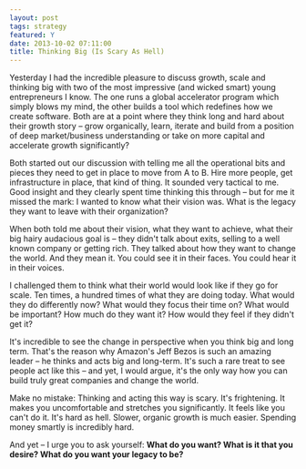 ```yaml
---
layout: post
tags: strategy
featured: Y
date: 2013-10-02 07:11:00
title: Thinking Big (Is Scary As Hell)
---
```

Yesterday I had the incredible pleasure to discuss growth, scale and thinking big with two of the most impressive (and wicked smart) young entrepreneurs I know. The one runs a global accelerator program which simply blows my mind, the other builds a tool which redefines how we create software. Both are at a point where they think long and hard about their growth story – grow organically, learn, iterate and build from a position of deep market/business understanding or take on more capital and accelerate growth significantly?

Both started out our discussion with telling me all the operational bits and pieces they need to get in place to move from A to B. Hire more people, get infrastructure in place, that kind of thing. It sounded very tactical to me. Good insight and they clearly spent time thinking this through – but for me it missed the mark: I wanted to know what their vision was. What is the legacy they want to leave with their organization?

When both told me about their vision, what they want to achieve, what their big hairy audacious goal is – they didn't talk about exits, selling to a well known company or getting rich. They talked about how they want to change the world. And they mean it. You could see it in their faces. You could hear it in their voices.

I challenged them to think what their world would look like if they go for scale. Ten times, a hundred times of what they are doing today. What would they do differently now? What would they focus their time on? What would be important? How much do they want it? How would they feel if they didn't get it?

It's incredible to see the change in perspective when you think big and long term. That's the reason why Amazon's Jeff Bezos is such an amazing leader – he thinks and acts big and long-term. It's such a rare treat to see people act like this – and yet, I would argue, it's the only way how you can build truly great companies and change the world.

Make no mistake: Thinking and acting this way is scary. It's frightening. It makes you uncomfortable and stretches you significantly. It feels like you can't do it. It's hard as hell. Slower, organic growth is much easier. Spending money smartly is incredibly hard.

And yet – I urge you to ask yourself: **What do you want? What is it that you desire? What do you want your legacy to be?**